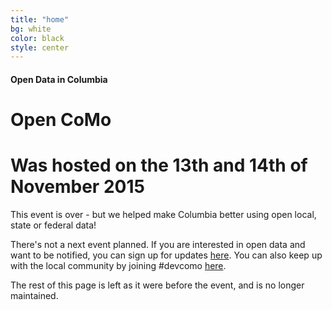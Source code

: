 ```yaml
---
title: "home"
bg: white
color: black
style: center
---
```


#### Open Data in Columbia

<h1 class="tron">Open CoMo</h1>

# Was hosted on the 13th and 14th of November 2015


This event is over - but we helped make Columbia better using open local, state or federal data!

There's not a next event planned. 
If you are interested in open data and want to be notified, you can sign up for updates [here](http://goo.gl/forms/qLHgGQnQAQ).
You can also keep up with the local community by joining #devcomo [here](https://docs.google.com/forms/d/1eOHXoH_aYQJWdKAvkA1X8iV5ylcK72tczy3iPCCPH9g/viewform).


The rest of this page is left as it were before the event, and is no longer maintained.